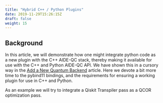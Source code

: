 ```yaml
---
title: "Hybrid C++ / Python Plugins"
date: 2019-11-29T15:26:15Z
draft: false
weight: 15
---
```


## Background
In this article, we will demonstrate how one might integrate python code as a new plugin with the C++ AIDE-QC stack, thereby making 
it available for use with the C++ and Python AIDE-QC API. We have shown this in a cursory way in the [Add a New Quantum Backend](implement_accelerator) 
article. Here we devote a bit more time to the pybind11 bindings, and the requirements for ensuring a working 
plugin for use in C++ and Python. 

As an example we will try to integrate a Qiskit Transpiler pass as a QCOR optimization pass. 
